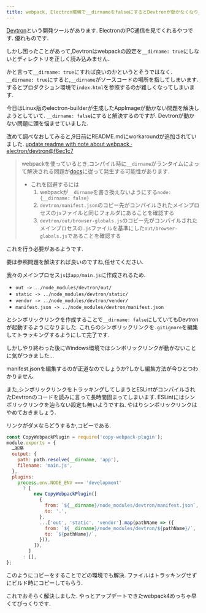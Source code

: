 ```yaml
---
title: webpack, Electron環境で__dirnameをfalseにするとDevtronが動かなくなり__dirnameをtrueにするとプロダクションでパスが参照できない問題を解決しました
---
```


[Devtron](https://github.com/electron/devtron)という開発ツールがあります.
ElectronのIPC通信を見てくれるやつです.
優れものです.

しかし困ったことがあって,Devtronはwebpackの設定を`__dirname: true`にしないとディレクトリを正しく読み込みません.

かと言って`__dirname: true`にすれば良いのかというとそうではなく.
`__dirname: true`にすると,`__dirname`がソースコードの場所を指してしまいます.
するとプロダクション環境で`index.html`を参照するのが難しくなってしまいます.

今日はLinux版のelectron-builderが生成したAppImageが動かない問題を解決しようとしていて.
`__dirname: false`にすると解決するのですが.
Devtronが動かない問題に頭を悩ませていました.

改めて調べなおしてみると,9日前にREADME.mdにworkaroundが追加されていました.
[update readme with note about webpack · electron/devtron@f6ec1c7](https://github.com/electron/devtron/commit/f6ec1c7b85769f933de3982d680b9ff3bcec55d7)

> webpackを使っているとき,コンパイル時に`__dirname`がランタイムによって解決される問題が[docs](https://webpack.js.org/configuration/node/#node-__dirname)に従って発生する可能性があります.
>
> - これを回避するには
>     1. webpackが`__dirname`を書き換えないようにする`node: {__dirname: false}`
>     2. `devtron/manifest.json`のコピー先がコンパイルされたメインプロセスの`js`ファイルと同じフォルダにあることを確認する
>     3. `devtron/out/browser-globals.js`のコピー先がコンパイルされたメインプロセスの`.js`ファイルを基準にした`out/browser-globals.js`であることを確認する

これを行う必要があるようです.

要は参照問題を解決すれば良いのですね,任せてください.

我々のメインプロセス`js`は`app/main.js`に作成されるため.

* `out -> ../node_modules/devtron/out/`
* `static -> ../node_modules/devtron/static/`
* `vendor -> ../node_modules/devtron/vendor/`
* `manifest.json -> ../node_modules/devtron/manifest.json`

とシンボリックリンクを作成することで`__dirname: false`にしていてもDevtronが起動するようになりました.
これらのシンボリックリンクを`.gitignore`を編集してトラッキングするようにして完了です.

しかしやり終わった後にWindows環境ではシンボリックリンクが動かないことに気がつきました…

manifest.jsonを編集するのが正道なのでしょうか?しかし編集方法が今ひとつわかりません.

また,シンボリックリンクをトラッキングしてしまうとESLintがコンパイルされたDevtronのコードを読みに言って長時間固まってしまいます.
ESLintにはシンボリックリンクを辿らない設定も無いようですね.
やはりシンボリックリンクはやめておきましょう.

リンクがダメならどうするか,コピーである.

~~~js
const CopyWebpackPlugin = require('copy-webpack-plugin');
module.exports = {
  …省略
  output: {
    path: path.resolve(__dirname, 'app'),
    filename: 'main.js',
  },
  plugins:
    process.env.NODE_ENV === 'development'
      ? [
          new CopyWebpackPlugin([
            {
              from: `${__dirname}/node_modules/devtron/manifest.json`,
              to: '.',
            },
            ...['out', 'static', 'vendor'].map(pathName => ({
              from: `${__dirname}/node_modules/devtron/${pathName}/`,
              to: `${pathName}/`,
            })),
          ]),
        ]
      : [],
};
~~~

このようにコピーをすることでどの環境でも解決.
ファイルはトラッキングせずにビルド時にコピーしてもらう.

これでおそらく解決しました.
やっとアップデートできたwebpack4めっちゃ早くてびっくりです.
